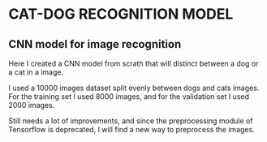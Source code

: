 # CAT-DOG RECOGNITION MODEL

## CNN model for image recognition

Here I created a CNN model from scrath that will distinct between a dog or a cat in a image.

I used a 10000 images dataset split evenly between dogs and cats images. For the training set I used 8000 images, and for the validation set I used 2000 images.

Still needs a lot of improvements, and since the preprocessing module of Tensorflow is deprecated, I will find a new way to preprocess the images.
